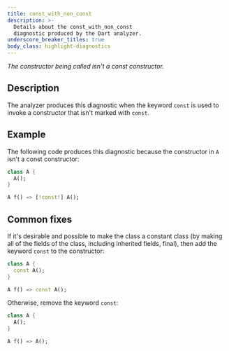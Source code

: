 ```yaml
---
title: const_with_non_const
description: >-
  Details about the const_with_non_const
  diagnostic produced by the Dart analyzer.
underscore_breaker_titles: true
body_class: highlight-diagnostics
---
```


_The constructor being called isn't a const constructor._

## Description

The analyzer produces this diagnostic when the keyword `const` is used to
invoke a constructor that isn't marked with `const`.

## Example

The following code produces this diagnostic because the constructor in `A`
isn't a const constructor:

```dart
class A {
  A();
}

A f() => [!const!] A();
```

## Common fixes

If it's desirable and possible to make the class a constant class (by
making all of the fields of the class, including inherited fields, final),
then add the keyword `const` to the constructor:

```dart
class A {
  const A();
}

A f() => const A();
```

Otherwise, remove the keyword `const`:

```dart
class A {
  A();
}

A f() => A();
```
